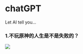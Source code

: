 # chatGPT

Let AI tell you...

### 1.不玩原神的人生是不是失败的？

![](https://github.com/DreamingCats/GenshitJokes/raw/main/chatGPT/不玩原神的人生是不是失败的？.jpg)
